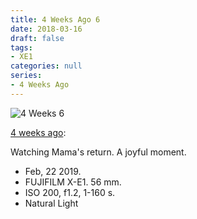 ```yaml
---
title: 4 Weeks Ago 6
date: 2018-03-16
draft: false
tags: 
- XE1
categories: null
series: 
- 4 Weeks Ago
---
```

![4 Weeks 6](/posts/4weeks6.jpg)

[4 weeks ago](https://light-transmuter.netlify.com/posts/4weeks/):

Watching Mama's return. A joyful moment.

* Feb, 22 2019.
* FUJIFILM X-E1. 56 mm.
* ISO 200, f1.2, 1-160 s.
* Natural Light

